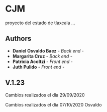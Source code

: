 # CJM

 proyecto del estado de tlaxcala ...

## Authors

* **Daniel Osvaldo Baez** - *Back end* - 
* **Margarita Cruz** - *Back end* - 
* **Patricia Acoltzi** - *Front end* - 
* **Juth Pulido** - *Front end* -

## V.1.23

Cambios realizados el día 29/09/2020

Cambios realizados el día 07/10/2020 Osvaldo